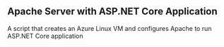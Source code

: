 ## Apache Server with ASP.NET Core Application
A script that creates an Azure Linux VM and configures Apache to run ASP.NET Core application